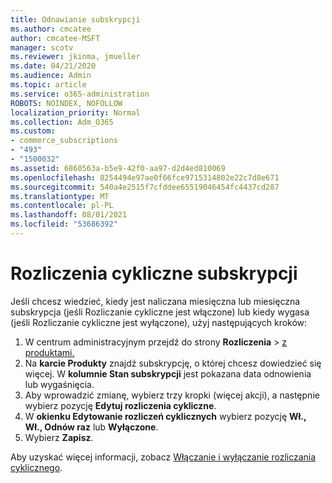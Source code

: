 ```yaml
---
title: Odnawianie subskrypcji
ms.author: cmcatee
author: cmcatee-MSFT
manager: scotv
ms.reviewer: jkinma, jmueller
ms.date: 04/21/2020
ms.audience: Admin
ms.topic: article
ms.service: o365-administration
ROBOTS: NOINDEX, NOFOLLOW
localization_priority: Normal
ms.collection: Adm_O365
ms.custom:
- commerce_subscriptions
- "493"
- "1500032"
ms.assetid: 6860563a-b5e9-42f0-aa97-d2d4ed810069
ms.openlocfilehash: 8254494e97ae0f66fce9715314802e22c7d8e671
ms.sourcegitcommit: 540a4e2515f7cfddee65519046454fc4437cd287
ms.translationtype: MT
ms.contentlocale: pl-PL
ms.lasthandoff: 08/01/2021
ms.locfileid: "53686392"
---
```

# <a name="subscription-recurring-billing"></a>Rozliczenia cykliczne subskrypcji

Jeśli chcesz wiedzieć, kiedy jest naliczana miesięczna  lub miesięczna subskrypcja (jeśli Rozliczanie  cykliczne jest włączone) lub kiedy wygasa (jeśli Rozliczanie cykliczne jest wyłączone), użyj następujących kroków:
  
1. W centrum administracyjnym przejdź do strony **Rozliczenia** \> [z produktami.](https://go.microsoft.com/fwlink/p/?linkid=842054)
2. Na **karcie Produkty** znajdź subskrypcję, o której chcesz dowiedzieć się więcej. W **kolumnie Stan subskrypcji** jest pokazana data odnowienia lub wygaśnięcia.
3. Aby wprowadzić zmianę, wybierz trzy kropki (więcej akcji), a następnie wybierz pozycję **Edytuj rozliczenia cykliczne**.
4. W **okienku Edytowanie rozliczeń cyklicznych** wybierz pozycję **Wł.,** **Wł., Odnów raz** lub **Wyłączone**.
5. Wybierz **Zapisz**.

Aby uzyskać więcej informacji, zobacz [Włączanie i wyłączanie rozliczania cyklicznego](/microsoft-365/commerce/subscriptions/renew-your-subscription).